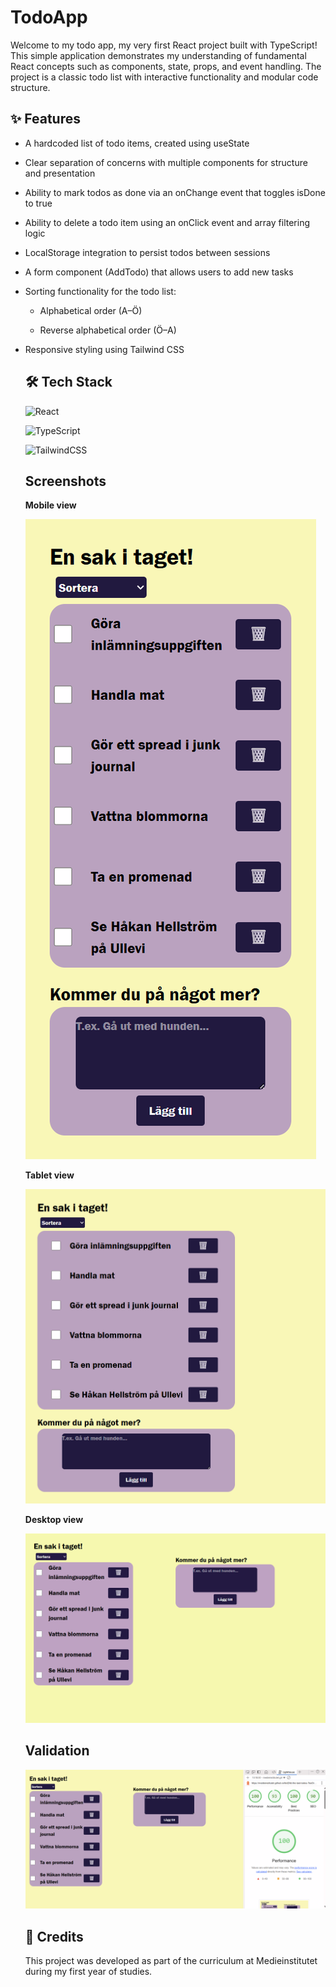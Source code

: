 # TodoApp
Welcome to my todo app, my very first React project built with TypeScript!
This simple application demonstrates my understanding of fundamental React concepts such as components, state, props, and event handling. The project is a classic todo list with interactive functionality and modular code structure.

## ✨ Features
- A hardcoded list of todo items, created using useState

- Clear separation of concerns with multiple components for structure and presentation

- Ability to mark todos as done via an onChange event that toggles isDone to true

- Ability to delete a todo item using an onClick event and array filtering logic
  
- LocalStorage integration to persist todos between sessions

- A form component (AddTodo) that allows users to add new tasks

- Sorting functionality for the todo list:

    * Alphabetical order (A–Ö)

    * Reverse alphabetical order (Ö–A)

- Responsive styling using Tailwind CSS

  ## 🛠 Tech Stack
  
  ![React](https://img.shields.io/badge/react-%2320232a.svg?style=for-the-badge&logo=react&logoColor=%2361DAFB)

  ![TypeScript](https://img.shields.io/badge/typescript-%23007ACC.svg?style=for-the-badge&logo=typescript&logoColor=white)

  ![TailwindCSS](https://img.shields.io/badge/tailwindcss-%2338B2AC.svg?style=for-the-badge&logo=tailwind-css&logoColor=white)

  ## Screenshots
  **Mobile view**
  
  ![Mobile view](src/assets/screenshot-mobile.png)

  **Tablet view**
  
  ![Tablet view](src/assets/screenshot-tablet.png)

  **Desktop view**
  
  ![Desktop view](src/assets/screenshot-desktop.png)

  ## Validation
  ![Lighthouse analysis](src/assets/lighthouse-analysis.png)

  ## 🤝 Credits
  This project was developed as part of the curriculum at Medieinstitutet during my first year of studies.
